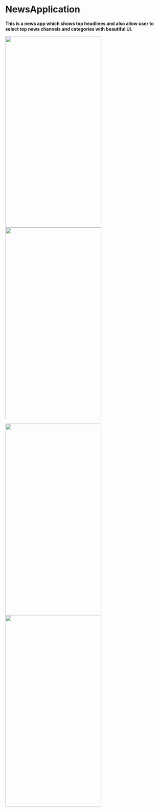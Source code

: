 # NewsApplication
**This is a news app which shows top headlines and also allow user to select top news channels and categories with beautiful Ui.**

<img src="https://user-images.githubusercontent.com/26492582/67116152-7d235c00-f1fd-11e9-813a-6a7d69bb2fd0.png" width="300" height="600"/>  <img src="https://user-images.githubusercontent.com/26492582/67116149-7c8ac580-f1fd-11e9-9022-3a6e7d744ba5.png" width="300" height="600"/>

<img src="https://user-images.githubusercontent.com/26492582/67116147-7bf22f00-f1fd-11e9-9796-0f4f9e3eefbb.png" width="300" height="600"/>  <img src="https://user-images.githubusercontent.com/26492582/67116145-7bf22f00-f1fd-11e9-98a4-ceaae626b0a8.png" width="300" height="600"/>
